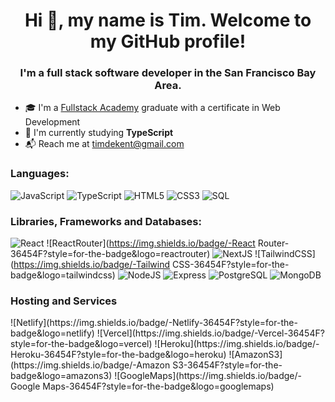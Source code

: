 <h1 align="center">Hi 👋, my name is Tim. Welcome to my GitHub profile!</h1>
<h3 align="center">I'm a full stack software developer in the San Francisco Bay Area.</h3>

- 🎓 I'm a [Fullstack Academy](https://www.fullstackacademy.com/) graduate with a certificate in Web Development
- 📓 I'm currently studying <b>TypeScript</b>
- 📬 Reach me at [timdekent@gmail.com](mailto:timdekent@gmail.com)

<h3>Languages:</h3>

![JavaScript](https://img.shields.io/badge/-JavaScript-36454F?style=for-the-badge&logo=javascript)
![TypeScript](https://img.shields.io/badge/-TypeScript-36454F?style=for-the-badge&logo=typescript)
![HTML5](https://img.shields.io/badge/-HTML5-36454F?style=for-the-badge&logo=html5)
![CSS3](https://img.shields.io/badge/-CSS3-36454F?style=for-the-badge&logo=css3)
![SQL](https://img.shields.io/badge/-SQL-36454F?style=for-the-badge)

<h3>Libraries, Frameworks and Databases:</h3>

![React](https://img.shields.io/badge/-React-36454F?style=for-the-badge&logo=react)
![ReactRouter](https://img.shields.io/badge/-React Router-36454F?style=for-the-badge&logo=reactrouter)
![NextJS](https://img.shields.io/badge/-NextJS-36454F?style=for-the-badge&logo=nextdotjs)
![TailwindCSS](https://img.shields.io/badge/-Tailwind CSS-36454F?style=for-the-badge&logo=tailwindcss)
![NodeJS](https://img.shields.io/badge/-Node-36454F?style=for-the-badge&logo=nodedotjs)
![Express](https://img.shields.io/badge/-Express-36454F?style=for-the-badge&logo=express)
![PostgreSQL](https://img.shields.io/badge/-PostgreSQL-36454F?style=for-the-badge&logo=postgresql)
![MongoDB](https://img.shields.io/badge/-MongoDB-36454F?style=for-the-badge&logo=mongodb)

<h3>Hosting and Services</h3>
![Netlify](https://img.shields.io/badge/-Netlify-36454F?style=for-the-badge&logo=netlify)
![Vercel](https://img.shields.io/badge/-Vercel-36454F?style=for-the-badge&logo=vercel)
![Heroku](https://img.shields.io/badge/-Heroku-36454F?style=for-the-badge&logo=heroku)
![AmazonS3](https://img.shields.io/badge/-Amazon S3-36454F?style=for-the-badge&logo=amazons3)
![GoogleMaps](https://img.shields.io/badge/-Google Maps-36454F?style=for-the-badge&logo=googlemaps)
